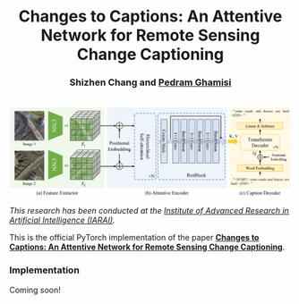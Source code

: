 <h1 align="center">Changes to Captions: An Attentive Network for Remote Sensing Change Captioning</h1>

<h3 align="center"> Shizhen Chang and <a href="https://www.ai4rs.com/">Pedram Ghamisi</a></h3>
<br


![](Figs/flowchart.png)

*This research has been conducted at the [Institute of Advanced Research in Artificial Intelligence (IARAI)](https://www.iarai.ac.at/).*
    
This is the official PyTorch implementation of the paper **[Changes to Captions: An Attentive Network for Remote Sensing Change Captioning](https://arxiv.org/abs/2304.01091)**.
    

### Implementation
Coming soon!
